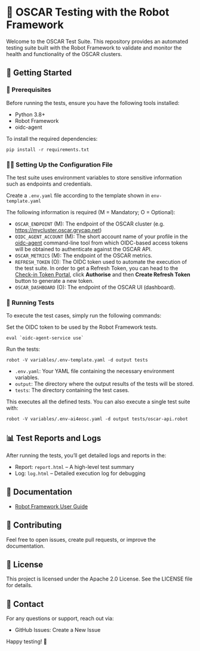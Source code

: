 # 🤖 OSCAR Testing with the Robot Framework

 Welcome to the OSCAR Test Suite. This repository provides an automated testing suite built with the Robot Framework to validate and monitor the health and functionality of the OSCAR clusters.

## 🚀 Getting Started

### 🔧 Prerequisites

Before running the tests, ensure you have the following tools installed:

- Python 3.8+
- Robot Framework
- oidc-agent

To install the required dependencies:

```
pip install -r requirements.txt
```

### 🧑‍💻 Setting Up the Configuration File

The test suite uses environment variables to store sensitive information such as  endpoints and credentials.

Create a `.env.yaml` file according to the template shown in `env-template.yaml`

The following information is required (M = Mandatory; O = Optional):

  - `OSCAR_ENDPOINT` (M): The endpoint of the OSCAR cluster (e.g. https://mycluster.oscar.grycap.net) 
  - `OIDC_AGENT_ACCOUNT` (M): The short account name of your profile in the [oidc-agent](https://github.com/indigo-dc/oidc-agent) command-line tool from which OIDC-based access tokens will be obtained to authenticate against the OSCAR API.
  - `OSCAR_METRICS` (M): The endpoint of the OSCAR metrics.
  - `REFRESH_TOKEN` (O): The OIDC token used to automate the execution of the test suite. In order to get a Refresh Token, you can head to the [Check-in Token Portal](https://aai.egi.eu/token/), click **Authorise** and then **Create Refresh Token** button to generate a new token.
  - `OSCAR_DASHBOARD` (O): The endpoint of the OSCAR UI (dashboard).


### 🧪 Running Tests

To execute the test cases, simply run the following commands:

Set the OIDC token to be used by the Robot Framework tests.
```
eval `oidc-agent-service use`
```

Run the tests:
```
robot -V variables/.env-template.yaml -d output tests
```

- `.env.yaml`: Your YAML file containing the necessary environment variables.
-  `output`: The directory where the output results of the tests will be stored.
-  `tests`: The directory containing the test cases.


This executes all the defined tests. You can also execute a single test suite with:

```
robot -V variables/.env-ai4eosc.yaml -d output tests/oscar-api.robot
```

## 📊 Test Reports and Logs

After running the tests, you’ll get detailed logs and reports in the:

- Report: `report.html` – A high-level test summary
- Log: `log.html` – Detailed execution log for debugging


## 📖 Documentation

  - [Robot Framework User Guide](https://robotframework.org)
	

## 🙌 Contributing

Feel free to open issues, create pull requests, or improve the documentation.

## 📜 License

This project is licensed under the Apache 2.0 License. See the LICENSE file for details.

## 💬 Contact

For any questions or support, reach out via:
  - GitHub Issues: Create a New Issue

Happy testing! 🎉